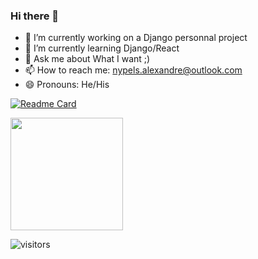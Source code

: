 ### Hi there 👋

- 🔭 I’m currently working on a Django personnal project
- 🌱 I’m currently learning Django/React
- 💬 Ask me about What I want ;)
- 📫 How to reach me: nypels.alexandre@outlook.com
- 😄 Pronouns: He/His

[![Readme Card](https://github-readme-stats.vercel.app/api/pin/?username=nyplex&repo=CheckMalt)](https://github.com/anuraghazra/github-readme-stats)


<img height="180em" src="https://github-readme-stats.vercel.app/api?username=nyplex&show_icons=true&hide_border=true&&count_private=true&include_all_commits=true" />

![visitors](https://visitor-badge.glitch.me/badge?page_id=page.id)
